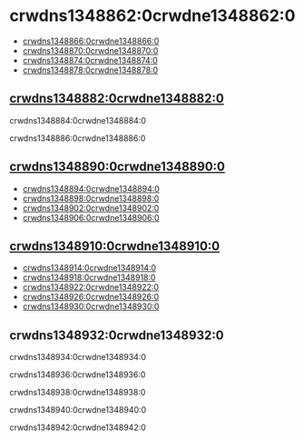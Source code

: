 # crwdns1348862:0crwdne1348862:0

* [crwdns1348866:0crwdne1348866:0](crwdns1348864:0crwdne1348864:0)
* [crwdns1348870:0crwdne1348870:0](crwdns1348868:0crwdne1348868:0)
* [crwdns1348874:0crwdne1348874:0](crwdns1348872:0crwdne1348872:0)
* [crwdns1348878:0crwdne1348878:0](crwdns1348876:0crwdne1348876:0)

## [crwdns1348882:0crwdne1348882:0](crwdns1348880:0crwdne1348880:0)

crwdns1348884:0crwdne1348884:0

crwdns1348886:0crwdne1348886:0

## [crwdns1348890:0crwdne1348890:0](crwdns1348888:0crwdne1348888:0)

* [crwdns1348894:0crwdne1348894:0](crwdns1348892:0crwdne1348892:0)
* [crwdns1348898:0crwdne1348898:0](crwdns1348896:0crwdne1348896:0)
* [crwdns1348902:0crwdne1348902:0](crwdns1348900:0crwdne1348900:0)
* [crwdns1348906:0crwdne1348906:0](crwdns1348904:0crwdne1348904:0)

## [crwdns1348910:0crwdne1348910:0](crwdns1348908:0crwdne1348908:0)

* [crwdns1348914:0crwdne1348914:0](crwdns1348912:0crwdne1348912:0)
* [crwdns1348918:0crwdne1348918:0](crwdns1348916:0crwdne1348916:0)
* [crwdns1348922:0crwdne1348922:0](crwdns1348920:0crwdne1348920:0)
* [crwdns1348926:0crwdne1348926:0](crwdns1348924:0crwdne1348924:0)
* [crwdns1348930:0crwdne1348930:0](crwdns1348928:0crwdne1348928:0)

<a id="developers-certificate-of-origin"></a>

## crwdns1348932:0crwdne1348932:0

crwdns1348934:0crwdne1348934:0

 crwdns1348936:0crwdne1348936:0

 crwdns1348938:0crwdne1348938:0

 crwdns1348940:0crwdne1348940:0

 crwdns1348942:0crwdne1348942:0
